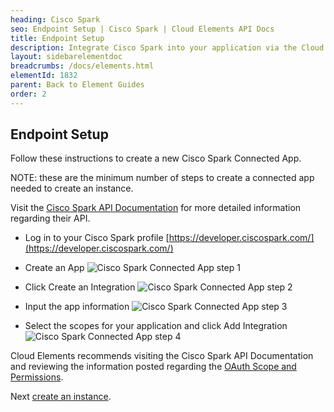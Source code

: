 ```yaml
---
heading: Cisco Spark
seo: Endpoint Setup | Cisco Spark | Cloud Elements API Docs
title: Endpoint Setup
description: Integrate Cisco Spark into your application via the Cloud Elements APIs.
layout: sidebarelementdoc
breadcrumbs: /docs/elements.html
elementId: 1832
parent: Back to Element Guides
order: 2
---
```


## Endpoint Setup

Follow these instructions to create a new Cisco Spark Connected App.

NOTE: these are the minimum number of steps to create a connected app needed to create an instance.

Visit the [Cisco Spark API Documentation](https://developer.ciscospark.com/getting-started.html) for more detailed information regarding their API.

* Log in to your Cisco Spark profile [https://developer.ciscospark.com/](https://developer.ciscospark.com/)

* Create an App
![Cisco Spark Connected App step 1](img/ciscospark-1.png)

* Click Create an Integration
![Cisco Spark Connected App step 2](img/ciscospark-2.png)

* Input the app information
![Cisco Spark Connected App step 3](img/ciscospark-3.png)

* Select the scopes for your application and click Add Integration
![Cisco Spark Connected App step 4](img/ciscospark-4.png)

Cloud Elements recommends visiting the Cisco Spark API Documentation and reviewing the information posted regarding the [OAuth Scope and Permissions](https://developer.ciscospark.com/authentication.html).

Next [create an instance](cisco-spark-create-instance.html).
